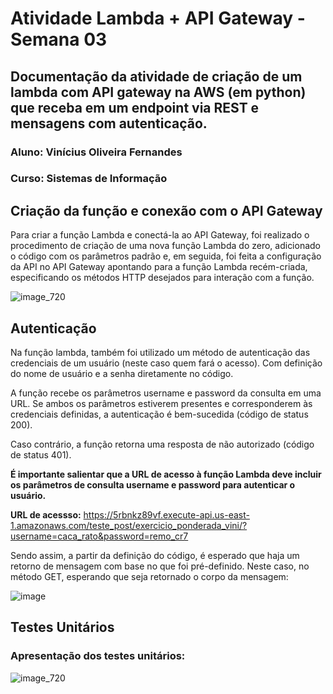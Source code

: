 # Atividade Lambda + API Gateway - Semana 03

## Documentação da atividade de criação de um lambda com API gateway na AWS (em python) que receba em um endpoint via REST e mensagens com autenticação.
### Aluno: Vinícius Oliveira Fernandes
### Curso: Sistemas de Informação

## Criação da função e conexão com o API Gateway

Para criar a função Lambda e conectá-la ao API Gateway, foi realizado o procedimento de criação de uma nova função Lambda do zero, adicionado o código com os parâmetros padrão e, em seguida, foi feita a configuração da API no API Gateway apontando para a função Lambda recém-criada, especificando os métodos HTTP desejados para interação com a função.

![image_720](https://github.com/furlan2803/lambda-flask-api/assets/99264567/d9556e64-7134-4d7d-b7df-3d706e96c355)

## Autenticação

Na função lambda, também foi utilizado um método de autenticação das credenciais de um usuário (neste caso quem fará o acesso). Com definição do nome de usuário e a senha diretamente no código. 

A função recebe os parâmetros username e password da consulta em uma URL. Se ambos os parâmetros estiverem presentes e corresponderem às credenciais definidas, a autenticação é bem-sucedida (código de status 200). 

Caso contrário, a função retorna uma resposta de não autorizado (código de status 401). 

**É importante salientar que a URL de acesso à função Lambda deve incluir os parâmetros de consulta username e password para autenticar o usuário.**

**URL de acessso:** https://5rbnkz89vf.execute-api.us-east-1.amazonaws.com/teste_post/exercicio_ponderada_vini/?username=caca_rato&password=remo_cr7 

Sendo assim, a partir da definição do código, é esperado que haja um retorno de mensagem com base no que foi pré-definido. Neste caso, no método GET, esperando que seja retornado o corpo da mensagem:

![image](https://github.com/2023M8T4Inteli/grupo5/assets/99264567/05525171-ad55-49e2-9994-0bad5487be15)


## Testes Unitários
### Apresentação dos testes unitários:

![image_720](https://github.com/furlan2803/lambda-flask-api/assets/99264567/35a3c18d-b70d-433a-872c-97c12cfa0758)
